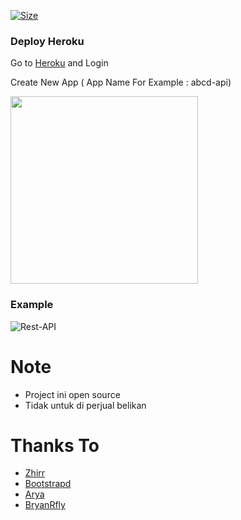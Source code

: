 <a href="https://github.com/Dvnz99/rest-apie/"><img title="Size" src="https://img.shields.io/github/repo-size/Dvnz99/rest-apie?style=flat-square&color=green"></a>

### Deploy Heroku

Go to [Heroku](https://heroku.com) and Login

Create New App ( App Name For Example : abcd-api)

<img src="https://i.postimg.cc/Z5T8Btw2/newapp.png" width="300">

### Example
![Rest-API](https://telegra.ph/file/26905b9bde3acb8b5e001.jpg)

# Note
- Project ini open source
- Tidak untuk di perjual belikan

# Thanks To
- [Zhirr](https://github.com)
- [Bootstrapd](https://github.com)
- [Arya](https://github.com/arya-was)
- [BryanRfly](https://github.com/BryanRfly)
